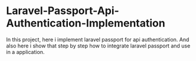 # Laravel-Passport-Api-Authentication-Implementation
 In this project, here i implement laravel passport for api authentication. And also here i show that step by step how to integrate laravel passport and use in a application.
